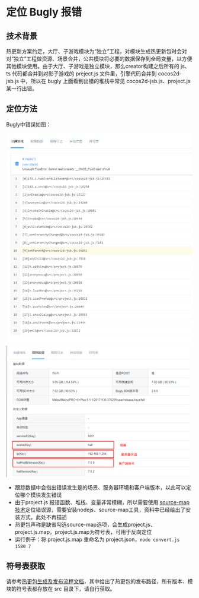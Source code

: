 # 定位 Bugly 报错
## 技术背景
热更新方案约定，大厅、子游戏模块为“独立”工程，对模块生成热更新包时会对对“独立”工程做资源、场景合并，公共模块将必要的数据保存到全局变量，以方便其他模块使用。由于大厅、子游戏是独立模块，那么creator构建之后所有的 js、ts 代码都合并到对影子游戏的 preject.js 文件里，引擎代码合并到 cocos2d-jsb.js 中，所以在 bugly 上面看到出错的堆栈中常见 cocos2d-jsb.js、project.js 某一行出错。

## 定位方法
Bugly中错误如图：

![1](uploads/d5a372a62de20725e80baf2dea6c7182/1.png)
![2](uploads/6370cb3d47c4c79cd55ee06f18206e29/2.png)

*  跟踪数据中会指出错误发生是的场景、服务器环境和客户端版本，以此可以定位哪个模块发生错误
*  由于project.js 报错函数、堆栈、变量非常模糊，所以需要使用 [source-map 技术](index#技术分享)定位错误源，需要安装nodejs、source-map工具，资料中已经给出了安装方式，此处不再描述
*  热更包声称是缺省勾选source-map选项，会生成project.js、project.js.map，project.js.map为符号表，可用于反向定位
*  运行例子：将 project.js.map 重命名为 project.json，`node convert.js 1580 7`

## 符号表获取
请参考[热更包生成及发布流程文档](热更包生成及发布流程#发布路径)，其中给出了热更包的发布路径，所有版本、模块的符号表都存放在 src 目录下，请自行获取。